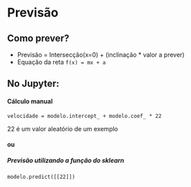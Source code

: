 # Previsão

## Como prever?
- Previsão = Intersecção(x=0) + (inclinação * valor a prever)
- Equação da reta
`f(x) = mx + a`


## No Jupyter:
#### Cálculo manual
`velocidade = modelo.intercept_ + modelo.coef_ * 22`

22 é um valor aleatório de um exemplo

#### ou 

##### Previsão utilizando a função do sklearn

`modelo.predict([[22]])`
